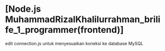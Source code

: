 # [Node.js MuhammadRizalKhalilurrahman_brilife_1_programmer(frontend)]
edit connection.js untuk menyesuaikan koneksi ke database MySQL